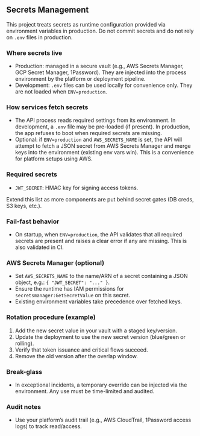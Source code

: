 ## Secrets Management

This project treats secrets as runtime configuration provided via environment variables in production. Do not commit secrets and do not rely on `.env` files in production.

### Where secrets live

- Production: managed in a secure vault (e.g., AWS Secrets Manager, GCP Secret Manager, 1Password). They are injected into the process environment by the platform or deployment pipeline.
- Development: `.env` files can be used locally for convenience only. They are not loaded when `ENV=production`.

### How services fetch secrets

- The API process reads required settings from its environment. In development, a `.env` file may be pre-loaded (if present). In production, the app refuses to boot when required secrets are missing.
- Optional: if `ENV=production` and `AWS_SECRETS_NAME` is set, the API will attempt to fetch a JSON secret from AWS Secrets Manager and merge keys into the environment (existing env vars win). This is a convenience for platform setups using AWS.

### Required secrets

- `JWT_SECRET`: HMAC key for signing access tokens.

Extend this list as more components are put behind secret gates (DB creds, S3 keys, etc.).

### Fail-fast behavior

- On startup, when `ENV=production`, the API validates that all required secrets are present and raises a clear error if any are missing. This is also validated in CI.

### AWS Secrets Manager (optional)

- Set `AWS_SECRETS_NAME` to the name/ARN of a secret containing a JSON object, e.g.: `{ "JWT_SECRET": "..." }`.
- Ensure the runtime has IAM permissions for `secretsmanager:GetSecretValue` on this secret.
- Existing environment variables take precedence over fetched keys.

### Rotation procedure (example)

1. Add the new secret value in your vault with a staged key/version.
2. Update the deployment to use the new secret version (blue/green or rolling).
3. Verify that token issuance and critical flows succeed.
4. Remove the old version after the overlap window.

### Break-glass

- In exceptional incidents, a temporary override can be injected via the environment. Any use must be time-limited and audited.

### Audit notes

- Use your platform’s audit trail (e.g., AWS CloudTrail, 1Password access logs) to track read/access.


